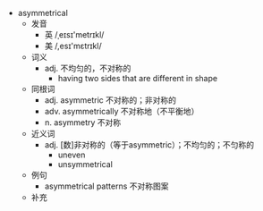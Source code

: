 - asymmetrical
  - 发音
    - 英 /ˌeɪsɪ'metrɪkl/
    - 美 /,esɪ'mɛtrɪkl/
  - 词义
    - adj. 不均匀的，不对称的
      - having two sides that are different in shape
  - 同根词
    - adj. asymmetric 不对称的；非对称的
    - adv. asymmetrically 不对称地（不平衡地）
    - n. asymmetry 不对称
  - 近义词
    - adj. [数]非对称的（等于asymmetric）；不均匀的；不匀称的
      - uneven
      - unsymmetrical
  - 例句
    - asymmetrical patterns 不对称图案
  - 补充